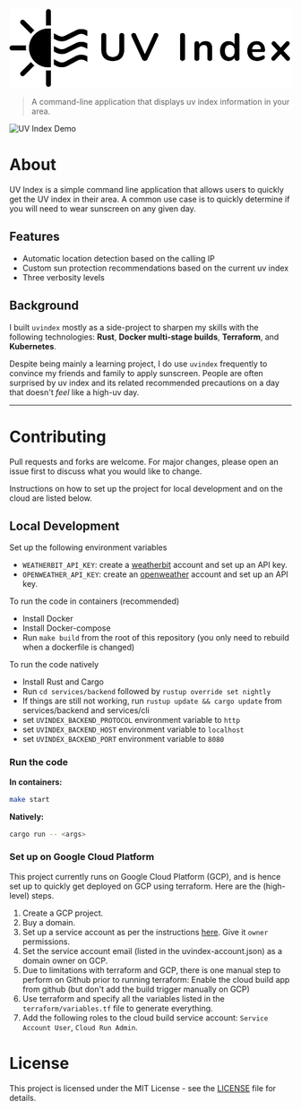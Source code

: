 ![UV Index Logo](./docs/uvindex-logo-with-text.svg)

> A command-line application that displays uv index information in your area.

![UV Index Demo](./docs/uvindex-demo.gif)

# About
UV Index is a simple command line application that allows users to quickly get the UV index in their area.
A common use case is to quickly determine if you will need to wear sunscreen on any given day.

## Features
- Automatic location detection based on the calling IP
- Custom sun protection recommendations based on the current uv index
- Three verbosity levels

## Background

I built `uvindex` mostly as a side-project to sharpen my skills with the following technologies: **Rust**, **Docker multi-stage builds**, **Terraform**, and **Kubernetes**.

Despite being mainly a learning project, I do use `uvindex` frequently to convince my friends and family to apply sunscreen. People are often surprised by uv index and its related recommended precautions on a day that doesn't _feel_ like a high-uv day.

---

# Contributing

Pull requests and forks are welcome. For major changes, please open an issue first to discuss what you would like to change.

Instructions on how to set up the project for local development and on the cloud are listed below.

## Local Development

Set up the following environment variables
* `WEATHERBIT_API_KEY`: create a [weatherbit](https://www.weatherbit.io/) account and set up an API key.
* `OPENWEATHER_API_KEY`: create an [openweather](https://openweathermap.org/) account and set up an API key.

To run the code in containers (recommended)
* Install Docker
* Install Docker-compose
* Run `make build` from the root of this repository (you only need to rebuild when a dockerfile is changed)

To run the code natively
* Install Rust and Cargo
* Run `cd services/backend` followed by `rustup override set nightly`
* If things are still not working, run `rustup update && cargo update` from services/backend and services/cli
* set `UVINDEX_BACKEND_PROTOCOL` environment variable to `http`
* set `UVINDEX_BACKEND_HOST` environment variable to `localhost`
* set `UVINDEX_BACKEND_PORT` environment variable to `8080`

### Run the code
**In containers:**
```bash
make start
```

**Natively:**
```bash
cargo run -- <args>
```

### Set up on Google Cloud Platform
This project currently runs on Google Cloud Platform (GCP), and is hence set up to quickly get deployed on GCP using terraform.
Here are the (high-level) steps.

1. Create a GCP project.
2. Buy a domain.
3. Set up a service account as per the instructions [here](https://learn.hashicorp.com/terraform/gcp/build). Give it `owner` permissions.
4. Set the service account email (listed in the uvindex-account.json) as a domain owner on GCP.
5. Due to limitations with terraform and GCP, there is one manual step to perform on Github prior to running terraform:
    Enable the cloud build app from github (but don't add the build trigger manually on GCP)
6. Use terraform and specify all the variables listed in the `terraform/variables.tf` file to generate everything.
7. Add the following roles to the cloud build service account: `Service Account User`, `Cloud Run Admin`.

# License

This project is licensed under the MIT License - see the [LICENSE](LICENSE.md) file for details.
